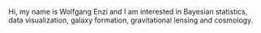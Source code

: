 Hi, my name is Wolfgang Enzi and I am interested in Bayesian statistics, data visualization, galaxy formation, gravitational lensing and cosmology.
